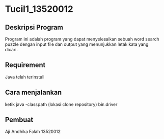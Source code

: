 # Tucil1_13520012
## Deskripsi Program
Program ini adalah program yang dapat menyelesaikan sebuah word search puzzle dengan input file dan output yang menunjukkan letak kata yang dicari.

## Requirement
Java telah terinstall

## Cara menjalankan
ketik 
java -classpath (lokasi clone repository) bin.driver
  
## Pembuat
Aji Andhika Falah   13520012
